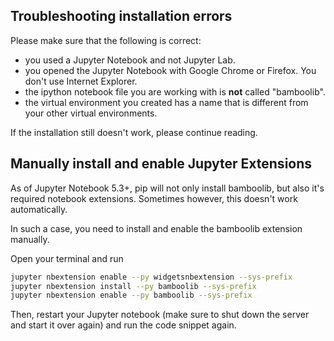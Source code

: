 ## Troubleshooting installation errors

Please make sure that the following is correct:
- you used a Jupyter Notebook and not Jupyter Lab.
- you opened the Jupyter Notebook with Google Chrome or Firefox. You don't use Internet Explorer.
- the ipython notebook file you are working with is **not** called "bamboolib".
- the virtual environment you created has a name that is different from your other virtual environments.

If the installation still doesn't work, please continue reading.

## Manually install and enable Jupyter Extensions

As of Jupyter Notebook 5.3+, pip will not only install bamboolib, but also it's required notebook extensions. Sometimes however, this doesn't work automatically.

In such a case, you need to install and enable the bamboolib extension manually.

Open your terminal and run

```bash
jupyter nbextension enable --py widgetsnbextension --sys-prefix
jupyter nbextension install --py bamboolib --sys-prefix
jupyter nbextension enable --py bamboolib --sys-prefix
```

Then, restart your Jupyter notebook (make sure to shut down the server and start it over again) and run the code snippet again.
